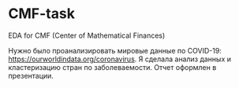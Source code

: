 # CMF-task
 EDA for CMF (Center of Mathematical Finances)

Нужно было проанализировать мировые данные по COVID-19: https://ourworldindata.org/coronavirus.
Я сделала анализ данных и кластеризацию стран по заболеваемости. Отчет оформлен в презентации.
